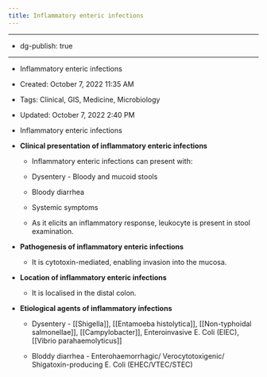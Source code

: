 ```yaml
---
title: Inflammatory enteric infections
---
```


- --

- dg-publish: true

- --

- Inflammatory enteric infections

- Created: October 7, 2022 11:35 AM

- Tags: Clinical, GIS, Medicine, Microbiology

- Updated: October 7, 2022 2:40 PM

- Inflammatory enteric infections

- **Clinical presentation of inflammatory enteric infections**
	 - Inflammatory enteric infections can present with:

	 - Dysentery - Bloody and mucoid stools

	 - Bloody diarrhea

	 - Systemic symptoms

	 - As it elicits an inflammatory response, leukocyte is present in stool examination.

- **Pathogenesis of inflammatory enteric infections**
	 - It is cytotoxin-mediated, enabling invasion into the mucosa.

- **Location of inflammatory enteric infections**
	 - It is localised in the distal colon.

- **Etiological agents of inflammatory infections**
	 - Dysentery - [[Shigella]], [[Entamoeba histolytica]], [[Non-typhoidal salmonellae]], [[Campylobacter]], Enteroinvasive E. Coli (EIEC), [[Vibrio parahaemolyticus]]

	 - Bloddy diarrhea - Enterohaemorrhagic/ Verocytotoxigenic/ Shigatoxin-producing E. Coli (EHEC/VTEC/STEC)
